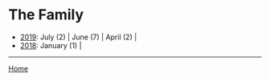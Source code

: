 # The Family

  * [2019](./the-family-2019.md): 
      July (2) | 
      June (7) | 
      April (2) | 
  * [2018](./the-family-2018.md): 
      January (1) | 

----

[Home](../)
